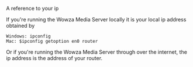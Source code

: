 A reference to your ip

If you're running the Wowza Media Server locally it is your local ip address obtained by
```
Windows: ipconfig
Mac: $ipconfig getoption en0 router 
```

Or if you're running the Wowza Media Server through over the internet, the ip address is the address of your router.